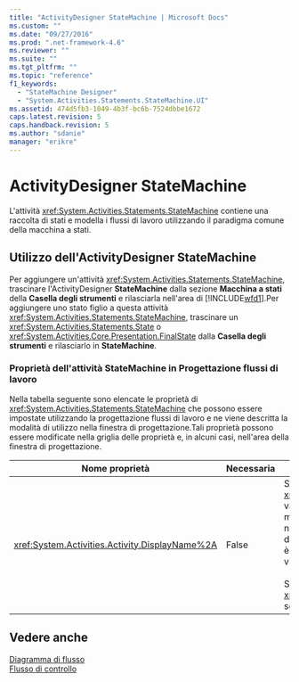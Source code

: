 ```yaml
---
title: "ActivityDesigner StateMachine | Microsoft Docs"
ms.custom: ""
ms.date: "09/27/2016"
ms.prod: ".net-framework-4.6"
ms.reviewer: ""
ms.suite: ""
ms.tgt_pltfrm: ""
ms.topic: "reference"
f1_keywords: 
  - "StateMachine Designer"
  - "System.Activities.Statements.StateMachine.UI"
ms.assetid: 474d5fb3-1049-4b3f-bc6b-7524dbbe1672
caps.latest.revision: 5
caps.handback.revision: 5
ms.author: "sdanie"
manager: "erikre"
---
```

# ActivityDesigner StateMachine
L'attività <xref:System.Activities.Statements.StateMachine> contiene una raccolta di stati e modella i flussi di lavoro utilizzando il paradigma comune della macchina a stati.  
  
## Utilizzo dell'ActivityDesigner StateMachine  
 Per aggiungere un'attività <xref:System.Activities.Statements.StateMachine>, trascinare l'ActivityDesigner **StateMachine** dalla sezione **Macchina a stati** della **Casella degli strumenti** e rilasciarla nell'area di [!INCLUDE[wfd1](../workflow-designer/includes/wfd1_md.md)].Per aggiungere uno stato figlio a questa attività <xref:System.Activities.Statements.StateMachine>, trascinare un <xref:System.Activities.Statements.State> o <xref:System.Activities.Core.Presentation.FinalState> dalla **Casella degli strumenti** e rilasciarlo in **StateMachine**.  
  
### Proprietà dell'attività StateMachine in Progettazione flussi di lavoro  
 Nella tabella seguente sono elencate le proprietà di <xref:System.Activities.Statements.StateMachine> che possono essere impostate utilizzando la progettazione flussi di lavoro e ne viene descritta la modalità di utilizzo nella finestra di progettazione.Tali proprietà possono essere modificate nella griglia delle proprietà e, in alcuni casi, nell'area della finestra di progettazione.  
  
|Nome proprietà|Necessaria|Utilizzo|  
|--------------------|----------------|--------------|  
|<xref:System.Activities.Activity.DisplayName%2A>|False|Specifica il nome descrittivo dell'ActivityDesigner <xref:System.Activities.Statements.StateMachine> nell'intestazione.Il valore predefinito è **StateMachine**.Facoltativamente, è possibile modificare il valore nella griglia Proprietà o direttamente nell'intestazione dell'ActivityDesigner.<xref:System.Activities.Activity.DisplayName%2A> è utilizzato per l'esplorazione tramite la barra di navigazione visualizzata nella parte superiore della Progettazione flussi di lavoro.<br /><br /> Sebbene la proprietà <xref:System.Activities.Activity.DisplayName%2A> non sia obbligatoria, se ne consiglia l'utilizzo.|  
  
## Vedere anche  
 [Diagramma di flusso](../workflow-designer/flowchart-activity-designer.md)   
 [Flusso di controllo](../workflow-designer/control-flow-activity-designers.md)